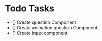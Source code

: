 # Todo Tasks

- [] Create question Component
- [] Creata animation question Component
- [] Create input component
